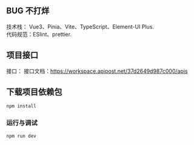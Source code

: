 ## BUG 不打烊
技术栈： Vue3、Pinia、Vite、TypeScript、Element-UI Plus.  
代码规范：ESlint、prettier.  
## 项目接口
接口：
接口文档：https://workspace.apipost.net/37d2649d987c000/apis

## 下载项目依赖包

```sh
npm install
```

### 运行与调试

```sh
npm run dev
```



